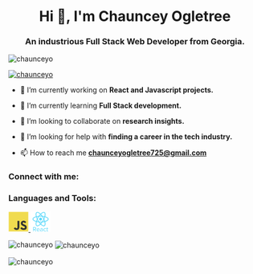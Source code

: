 <h1 align="center">Hi 👋, I'm Chauncey Ogletree</h1>
<h3 align="center">An industrious Full Stack Web Developer from Georgia.</h3>

<p align="left"> <img src="https://komarev.com/ghpvc/?username=chaunceyo&label=Profile%20views&color=0e75b6&style=flat" alt="chaunceyo" /> </p>

<p align="left"> <a href="https://github.com/ryo-ma/github-profile-trophy"><img src="https://github-profile-trophy.vercel.app/?username=chaunceyo" alt="chaunceyo" /></a> </p>

- 🔭 I’m currently working on **React and Javascript projects.**

- 🌱 I’m currently learning **Full Stack development.**

- 👯 I’m looking to collaborate on **research insights.**

- 🤝 I’m looking for help with **finding a career in the tech industry.**

- 📫 How to reach me **chaunceyogletree725@gmail.com**

<h3 align="left">Connect with me:</h3>
<p align="left">
</p>

<h3 align="left">Languages and Tools:</h3>
<p align="left"> <a href="https://developer.mozilla.org/en-US/docs/Web/JavaScript" target="_blank" rel="noreferrer"> <img src="https://raw.githubusercontent.com/devicons/devicon/master/icons/javascript/javascript-original.svg" alt="javascript" width="40" height="40"/> </a> <a href="https://reactjs.org/" target="_blank" rel="noreferrer"> <img src="https://raw.githubusercontent.com/devicons/devicon/master/icons/react/react-original-wordmark.svg" alt="react" width="40" height="40"/> </a> </p>

<p><img align="left" src="https://github-readme-stats.vercel.app/api/top-langs?username=chaunceyo&show_icons=true&locale=en&layout=compact" alt="chaunceyo" /></p>

<p>&nbsp;<img align="center" src="https://github-readme-stats.vercel.app/api?username=chaunceyo&show_icons=true&locale=en" alt="chaunceyo" /></p>

<p><img align="center" src="https://github-readme-streak-stats.herokuapp.com/?user=chaunceyo&" alt="chaunceyo" /></p>
